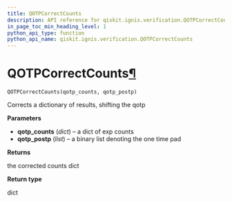 ```yaml
---
title: QOTPCorrectCounts
description: API reference for qiskit.ignis.verification.QOTPCorrectCounts
in_page_toc_min_heading_level: 1
python_api_type: function
python_api_name: qiskit.ignis.verification.QOTPCorrectCounts
---
```


# QOTPCorrectCounts[¶](#qotpcorrectcounts "Permalink to this headline")

<span id="qiskit.ignis.verification.QOTPCorrectCounts" />

`QOTPCorrectCounts(qotp_counts, qotp_postp)`

Corrects a dictionary of results, shifting the qotp

**Parameters**

*   **qotp\_counts** (*dict*) – a dict of exp counts
*   **qotp\_postp** (*list*) – a binary list denoting the one time pad

**Returns**

the corrected counts dict

**Return type**

dict


